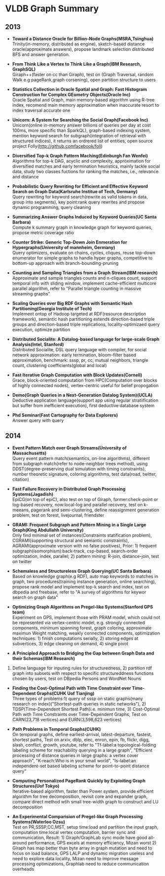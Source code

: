 # VLDB Graph Summary
## 2013
- **Toward a Distance Oracle for Billion-Node Graphs(MSRA,Tsinghua)**  
Trinity(in-memory, distributed as engine), sketch-based distance oracle(approximate answers), propose landmark selection distributed BFS and answer generation.

- **From Think Like a Vertex to Think Like a Graph(IBM Research, GraphSQL)**  
Giraph++(faster on cc than Giraph), test on (Graph Traversal, random Walk e.g pageRank,graph corsening), open partition structure to users

- **Statistics Collection in Oracle Spatial and Graph: Fast Histogram Construction for Complex GEometry Objects(Oracle Inc)**  
Oracle Spatial and Graph, main memory-based algorithm using R-tree index, recomend main memory approximation when inaccurate resort to index traversal accurate one

- **Unicorn: A System for Searching the Social Graph(Facebook Inc)**  
Unicorn(online in-memory answer billions of queries per day at cost 100ms, more specific than SparkQL), graph-based indexing system, mention keyword search for subgraph(integration of retrieval with structured indices), it returns an ordrered list of entities, open source project Folly(http://github.comfacebook/foll)

- **Diversified Top-k Graph Pattern Maching(Edinburgh Fan Wenfei)**  
Algorithms for top-k DAG, acyclic and complexity, approximation for diversified matches and early termination heuristics, mainly tackle social data, study two classes fuctions for ranking the matches, i.e., relevance and distance

- **Probabilistic Query Rewriting for Efficient and Effective Keyword Search on Graph Data(Karlsruhe Institue of Tech, Germany)**  
Query rewriting for keyword search(rewrite as valid tokens in data, group into segments), key point:rank query rewrites and propose dynamic programming, query cleaning

- **Summarizing Answer Graphs Induced by Keyword Queries(UC Santa Barbara)**  
Compute k summary graph in knowledge graph for keyword queries, propose metric coverage ratio

- **Counter Strike: Generic Top-Down Join Enmeration for Hypergraphs(University of mannheim, Germany)**  
Query optimizers, evaluate on chains, cycles, cliques, reuse top-down enumerator for simple graphs to handle hyper graphs, competitive to bottom-up approach with branch-bounding-pruning

- **Counting and Sampling Triangles from a Graph Stream(IBM research)**  
Approximate and sample triangles counts and n-cliques count, support temporal info with sliding window, implement cache-efficient multicore parallel algorithm, refer to "Parallel triangle counting in massive streaming graphs"

- **Scaling Queries over Big RDF Graphs with Semantic Hash Partitioning(Georgia Institute of Tech)**  
Implement ontop of Hadoop targeted at RDF(resource description framework), semantic hash partitioning extends direction-based triple groups and direction-based triple replications, locality-optimizaed query execution, optimize partition

- **Distributed Socialite: A Datalog-based language for large-scale Graph Analysis(Intel, Stanford)**  
Distributed Socialite, DSL query language with compiler, for social network approximation: early termination, bloom-filter based approximation, benchmark: sssp, pr, cc, mutual neighbors, triangle count, clustering coefficients(global and local)

- **Fast Iterative Graph Computation with Block Updates(Cornell)**  
Grace, block-oriented computation from HPC(Computation over blocks of highly connected nodes), vertex-centric useful for belief propogation

- **Demo(Graph Queries in a Next-Generation Datalog System)(UCLA)**  
Deductive application language(support app using regular stratiification but suffer from inefficient execution), first deductive database system

- **Phd Seminar(Fast Cartography for Data Explorers)**  
Answer query with query

## 2014
- **Event Pattern Match over Graph Streams(University of Massachusetts)**  
Query event pattern match(semantics, on-line algorithms), different from subgraph match(refer to node-neighbor trees method), using DDST(degree-preserving dual simulation with timing constraints), number theoretic signature, coloring algorithms, test data(road, twitter, citation)

- **Fast Failure Recovery in Distributed Graph Processing Systems(Jagadish)**  
EpiCG(on top of epiC), also test on top of Giraph, former:check-point or log-based recovery, now:local-log and parallel recovery, test on k-meeans, pagerank and semi-clustering, define reassignment generation problem, test on forest, livejournal, friendster

- **GRAMI: Frequent Subgraph and Pattern Mining in a Single Large Graph(King Abdullahh University)**  
Only find minimal set of instances(Constraints statification problem), CGRAMI(supporting structural and semantic constraints), AGRAMI(approximate version with no false positives), Prior: 1) frequent subgraph(isomorphism):back-track, csp-based, search-order optimization, index, parallel; 2) pattern mining: R-join, distance-join, test on twitter

- **Schemaless and Structureless Graph Querying(UC Santa Barbara)**  
Based on knowledge graph(e.g RDF), auto map keywords to matches in graph, two procedures(training instance generation, online searching), propose rank model and implement top-k search and index, test on dbpedia and freebase, refer to "A survey of algorithms for keywor search on graph data"

- **Optimizing Graph Algorithms on Pregel-like Systems(Stanford GPS team)**  
Experiment on GPS, implement those with PRAM model, which could not be represented via vertex-centric model, e.g. strongly connected components, minimum spanning forest, graph coloring, approximate maximun Weight matching, weakly connected components, optimization techniques: 1) finish computations serially, 2) storing edges at subvertices, 3) edge cleaning on demand, 4) single pivot

- **A Principled Approach to Bridging the Gap between Graph Data and their Schemas(IBM Research)**  
1) Define language for inputing rules for structuredness, 2) partition rdf graph into subsets with respect to specific structureddness functions chosen by users, test on DBpedia Persons and WordNet Nouns

- **Finding the Cost-Optimal Path with Time Constraint over Time-Dependent Graphs(CUHK Uof Tianjing)**  
Three types of problems:1) query of sssp on static graphs(many research on index)("Shortest-path queries in static networks"), 2) TDSP(Time-Dependent Shortest Path)i.e. minimun time, 3) Cost-Optimal Path with Time Constraints over Time-Dependent Graphs, Test on CARN(23,718 vertices) and EURN(3,598,623 vertices)

- **Path Problems in Temporal Graphs(CUHK)**  
On temporal graphs, define earliest-arrival, latest-departure, fastest, shortest paths, Test on arxiv, dblp, elec, enron, epin, fb, flickr, digg, slash, conflict, growth, youtube, refer to "Tf-label:a topological-folding labeling scheme for reachability querying in a large graph", "Efficient processing of distance queries in large graphs: a vertex cover approach", "K-reach:Who is in your small world", "Is-label:an independent-set based labeling scheme for point-to-point distance query"

- **Computing Personalized PageRank Quickly by Exploiting Graph Structures(Uof Tokyo)**  
Iterative-based algorithm, faster than Power system, provide efficient algorithm for tree decomposition, revisit core and expander graph, compare direct method wtih small tree-width graph to construct and LU decomposition

- **An Experimental Comparision of Pregel-like Graph Processing Systems(Waterloo Ozsu)**  
Test on PR,SSSP,CC,MST, setup time:load and partition the input graph, computation time:local vertex computation, barrier sync and communication, Result: 1) Giraph/GraphLab sync mode have good all-around performance, GPS excels at memory efficiency, Mizan worst 2) Giraph has map better than byte array in graph mutation and need to focus on load balance, GPS LALP and dynamic migration useless and need to explore data locality, Mizan need to improve message processing optimizations, Graphlab need to reduce communication overheads








